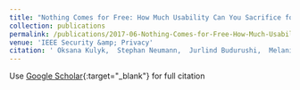 ```yaml
---
title: "Nothing Comes for Free: How Much Usability Can You Sacrifice for Security?"
collection: publications
permalink: /publications/2017-06-Nothing-Comes-for-Free-How-Much-Usability-Can-You-Sacrifice-for-Security
venue: 'IEEE Security &amp; Privacy'
citation: ' Oksana Kulyk,  Stephan Neumann,  Jurlind Budurushi,  Melanie Volkamer, &quot;Nothing Comes for Free: How Much Usability Can You Sacrifice for Security?.&quot; IEEE Security &amp;amp; Privacy, 2017.'
---
```

Use [Google Scholar](https://scholar.google.com/scholar?q=Nothing+Comes+for+Free:+How+Much+Usability+Can+You+Sacrifice+for+Security?){:target="_blank"} for full citation